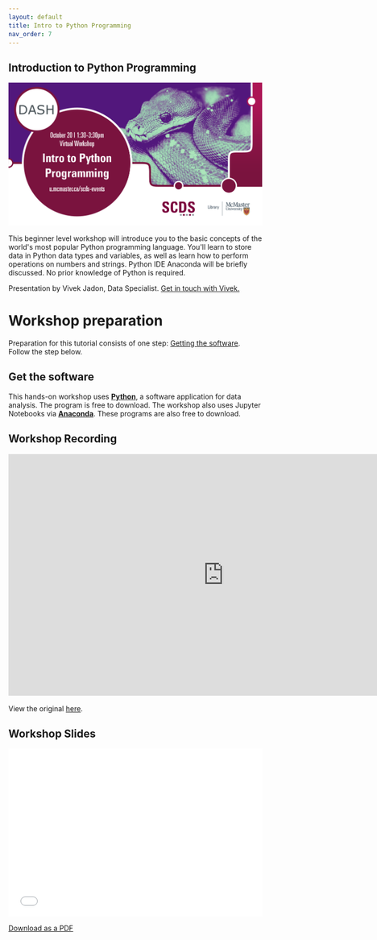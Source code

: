 ```yaml
---
layout: default
title: Intro to Python Programming
nav_order: 7
---
```


## Introduction to Python Programming

<img src="assets/img/Python.png" alt="Workshop Title Slide" width="720">

This beginner level workshop will introduce you to the basic concepts of the world's most popular Python programming language. You'll learn to store data in Python data types and variables, as well as learn how to perform operations on numbers and strings. Python IDE Anaconda will be briefly discussed. No prior knowledge of Python is required.

Presentation by Vivek Jadon, Data Specialist.
[Get in touch with Vivek.](https://library.mcmaster.ca/index.php/jadon-vivek)

# Workshop preparation 

Preparation for this tutorial consists of one step: [Getting the software](#get-the-software). Follow the step below. 

## Get the software
This hands-on workshop uses [**Python**](https://www.python.org/downloads/), a software application for data analysis. The program is free to download.
The workshop also uses Jupyter Notebooks via [**Anaconda**](https://www.anaconda.com/). These programs are also free to download.

## Workshop Recording

<iframe height="480" width="853" allowfullscreen frameborder=0 src="https://echo360.ca/media/60aeca91-1d04-493f-a94e-ee733efa3520/public"></iframe>

View the original [here](https://echo360.ca/media/60aeca91-1d04-493f-a94e-ee733efa3520/public). 

## Workshop Slides

<div style="position:relative;padding-top:66.25%;">
<iframe src="//docs.google.com/viewer?url=https://github.com/scds/dash-webinars/raw/main/assets/docs/IntroPythonSlides.pdf?dl=0&hl=en_US&embedded=true" class="gde-frame" style="position:absolute;top:0;left:0;width:100%;height:100%;border:none;" scrolling="no"></iframe>
</div>

[Download as a PDF](https://mcmasteru365-my.sharepoint.com/:f:/g/personal/littvs_mcmaster_ca/EgdEyS-gdRpGsDgkTxUzCJ0BfLS5GDR1VruJRZ6ITIqafg?e=GBnvA3)
<br>
